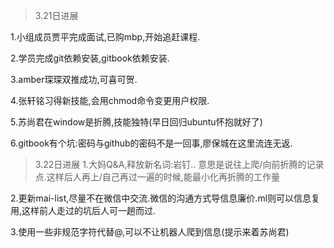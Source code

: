 >3.21日进展

1.小组成员贾平完成面试,已购mbp,开始追赶课程.

2.学员完成git依赖安装,gitbook依赖安装.

3.amber琛琛双推成功,可喜可贺.

4.张轩铭习得新技能,会用chmod命令变更用户权限.

5.苏尚君在window是折腾,技能独特(早日回归ubuntu怀抱就好了)

6.gitbook有个坑:密码与github的密码不是一回事,廖保城在这里流连无返.



>3.22日进展
1.大妈Q&A,释放新名词:岩钉.. 意思是说往上爬/向前折腾的记录点.这样后人再上/自己再过一遍的时候,能最小化再折腾的工作量

2.更新mai-list,尽量不在微信中交流.微信的沟通方式导信息廉价.ml则可以信息复用,这样前人走过的坑后人可一趟而过.

3.使用一些非规范字符代替@,可以不让机器人爬到信息(提示来着苏尚君)



